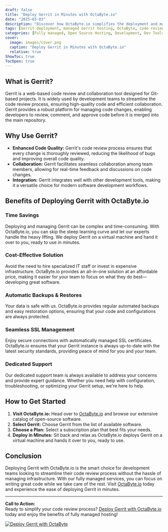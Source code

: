 ```yaml
---
draft: false
title: "Deploy Gerrit in Minutes with OctaByte.io"
date: "2025-03-03"
description: "Discover how OctaByte.io simplifies the deployment and management of Gerrit, a powerful code review and collaboration tool. Save time, reduce costs, and enjoy seamless integration with OctaByte's fully managed services."
tags: [Gerrit deployment, managed Gerrit hosting, OctaByte, code review tool, open-source software hosting, managed IT services, Gerrit setup, automated backups, SSL management, cost-effective Gerrit hosting]
categories: [Fully managed, Open Source Hosting, Development, Dev Tools]
cover:
  image: images/cover.png
  caption: "Deploy Gerrit in Minutes with OctaByte.io"
  relative: true
ShowToc: true
TocOpen: true
---
```



## What is Gerrit?

Gerrit is a web-based code review and collaboration tool designed for Git-based projects. It is widely used by development teams to streamline the code review process, ensuring high-quality code and efficient collaboration. Gerrit provides a robust platform for managing code changes, enabling developers to review, comment, and approve code before it is merged into the main repository.

## Why Use Gerrit?

- **Enhanced Code Quality:** Gerrit's code review process ensures that every change is thoroughly reviewed, reducing the likelihood of bugs and improving overall code quality.
- **Collaboration:** Gerrit facilitates seamless collaboration among team members, allowing for real-time feedback and discussions on code changes.
- **Integration:** Gerrit integrates well with other development tools, making it a versatile choice for modern software development workflows.

## Benefits of Deploying Gerrit with OctaByte.io

### Time Savings
Deploying and managing Gerrit can be complex and time-consuming. With OctaByte.io, you can skip the steep learning curve and let our experts handle the heavy lifting. We deploy Gerrit on a virtual machine and hand it over to you, ready to use in minutes.

### Cost-Effective Solution
Avoid the need to hire specialized IT staff or invest in expensive infrastructure. OctaByte.io provides an all-in-one solution at an affordable price, making it easier for your team to focus on what they do best—developing great software.

### Automatic Backups & Restores
Your data is safe with us. OctaByte.io provides regular automated backups and easy restoration options, ensuring that your code and configurations are always protected.

### Seamless SSL Management
Enjoy secure connections with automatically managed SSL certificates. OctaByte.io ensures that your Gerrit instance is always up-to-date with the latest security standards, providing peace of mind for you and your team.

### Dedicated Support
Our dedicated support team is always available to address your concerns and provide expert guidance. Whether you need help with configuration, troubleshooting, or optimizing your Gerrit setup, we're here to help.

## How to Get Started

1. **Visit OctaByte.io:** Head over to [OctaByte.io](https://octabyte.io) and browse our extensive catalog of open-source software.
2. **Select Gerrit:** Choose Gerrit from the list of available software.
3. **Choose a Plan:** Select a subscription plan that best fits your needs.
4. **Deploy in Minutes:** Sit back and relax as OctaByte.io deploys Gerrit on a virtual machine and hands it over to you, ready to use.

## Conclusion

Deploying Gerrit with OctaByte.io is the smart choice for development teams looking to streamline their code review process without the hassle of managing infrastructure. With our fully managed services, you can focus on writing great code while we take care of the rest. Visit [OctaByte.io](https://octabyte.io) today and experience the ease of deploying Gerrit in minutes.

---

**Call to Action:**  
Ready to simplify your code review process? [Deploy Gerrit with OctaByte.io](https://octabyte.io) today and enjoy the benefits of fully managed hosting!

[![Deploy Gerrit with OctaByte](/images/deploy-on-octabyte.png)](https://octabyte.io/fully-managed-open-source-services/development/dev-tools/gerrit)